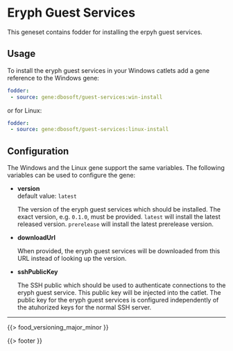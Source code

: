 # Eryph Guest Services

This geneset contains fodder for installing the erpyh guest services.

## Usage

To install the eryph guest services in your Windows catlets add a gene reference to the Windows gene:

``` yaml
fodder:
 - source: gene:dbosoft/guest-services:win-install
```

or for Linux:

``` yaml
fodder:
 - source: gene:dbosoft/guest-services:linux-install
```

## Configuration

The Windows and the Linux gene support the same variables. The following variables can be used to configure the gene:

- **version**  
  default value: `latest`

  The version of the eryph guest services which should be installed. The exact version, e.g. `0.1.0`, must
  be provided. `latest` will install the latest released version. `prerelease` will install the latest
  prerelease version.

- **downloadUrl**

  When provided, the eryph guest services will be downloaded from this URL instead of looking up the version.

- **sshPublicKey**
  
  The SSH public which should be used to authenticate connections to the eryph guest service. This public key
  will be injected into the catlet. The public key for the eryph guest services is configured independently
  of the atuhorized keys for the normal SSH server.

---

{{> food_versioning_major_minor }}

{{> footer }}

